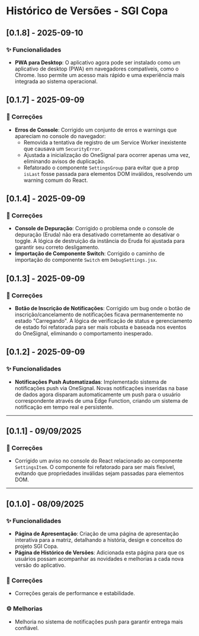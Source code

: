 # Histórico de Versões - SGI Copa

## [0.1.8] - 2025-09-10

### ✨ Funcionalidades

*   **PWA para Desktop**: O aplicativo agora pode ser instalado como um aplicativo de desktop (PWA) em navegadores compatíveis, como o Chrome. Isso permite um acesso mais rápido e uma experiência mais integrada ao sistema operacional.

## [0.1.7] - 2025-09-09

### 🐛 Correções

*   **Erros de Console**: Corrigido um conjunto de erros e warnings que apareciam no console do navegador:
    *   Removida a tentativa de registro de um Service Worker inexistente que causava um `SecurityError`.
    *   Ajustada a inicialização do OneSignal para ocorrer apenas uma vez, eliminando avisos de duplicação.
    *   Refatorado o componente `SettingsGroup` para evitar que a prop `isLast` fosse passada para elementos DOM inválidos, resolvendo um warning comum do React.

## [0.1.4] - 2025-09-09

### 🐛 Correções

*   **Console de Depuração**: Corrigido o problema onde o console de depuração (Eruda) não era desativado corretamente ao desativar o toggle. A lógica de destruição da instância do Eruda foi ajustada para garantir seu correto desligamento.
*   **Importação de Componente Switch**: Corrigido o caminho de importação do componente `Switch` em `DebugSettings.jsx`.

## [0.1.3] - 2025-09-09

### 🐛 Correções

*   **Botão de Inscrição de Notificações**: Corrigido um bug onde o botão de inscrição/cancelamento de notificações ficava permanentemente no estado "Carregando". A lógica de verificação de status e gerenciamento de estado foi refatorada para ser mais robusta e baseada nos eventos do OneSignal, eliminando o comportamento inesperado.

## [0.1.2] - 2025-09-09

### ✨ Funcionalidades

*   **Notificações Push Automatizadas**: Implementado sistema de notificações push via OneSignal. Novas notificações inseridas na base de dados agora disparam automaticamente um push para o usuário correspondente através de uma Edge Function, criando um sistema de notificação em tempo real e persistente.

---

## [0.1.1] - 09/09/2025

### 🐛 Correções

*   Corrigido um aviso no console do React relacionado ao componente `SettingsItem`. O componente foi refatorado para ser mais flexível, evitando que propriedades inválidas sejam passadas para elementos DOM.

---

## [0.1.0] - 08/09/2025

### ✨ Funcionalidades

*   **Página de Apresentação**: Criação de uma página de apresentação interativa para a matriz, detalhando a história, design e conceitos do projeto SGI Copa.
*   **Página de Histórico de Versões**: Adicionada esta página para que os usuários possam acompanhar as novidades e melhorias a cada nova versão do aplicativo.

### 🐛 Correções

*   Correções gerais de performance e estabilidade.

### ⚙️ Melhorias

*   Melhoria no sistema de notificações push para garantir entrega mais confiável.
